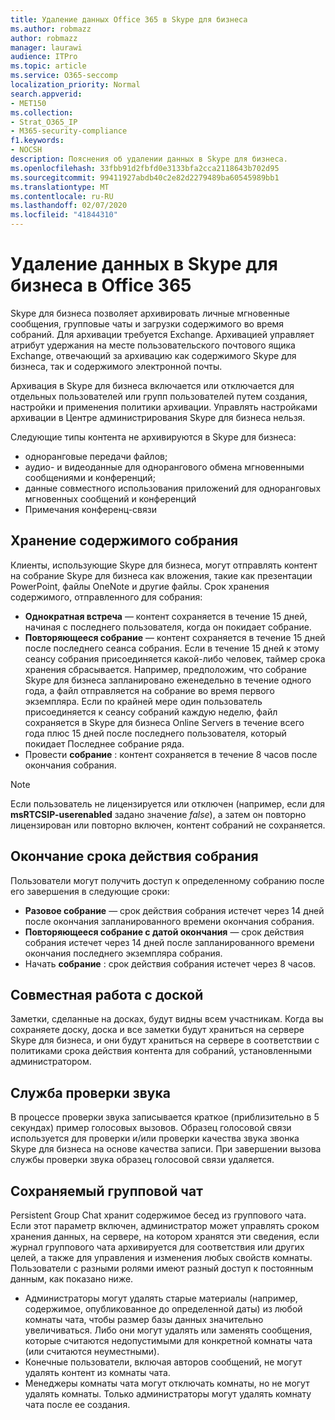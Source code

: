 ```yaml
---
title: Удаление данных Office 365 в Skype для бизнеса
ms.author: robmazz
author: robmazz
manager: laurawi
audience: ITPro
ms.topic: article
ms.service: O365-seccomp
localization_priority: Normal
search.appverid:
- MET150
ms.collection:
- Strat_O365_IP
- M365-security-compliance
f1.keywords:
- NOCSH
description: Пояснения об удалении данных в Skype для бизнеса.
ms.openlocfilehash: 33fbb91d2fbfd0e3133bfa2cca2118643b702d95
ms.sourcegitcommit: 99411927abdb40c2e82d2279489ba60545989bb1
ms.translationtype: MT
ms.contentlocale: ru-RU
ms.lasthandoff: 02/07/2020
ms.locfileid: "41844310"
---
```

# <a name="skype-for-business-data-deletion-in-office-365"></a>Удаление данных в Skype для бизнеса в Office 365

Skype для бизнеса позволяет архивировать личные мгновенные сообщения, групповые чаты и загрузки содержимого во время собраний. Для архивации требуется Exchange. Архивацией управляет атрибут удержания на месте пользовательского почтового ящика Exchange, отвечающий за архивацию как содержимого Skype для бизнеса, так и содержимого электронной почты.

Архивация в Skype для бизнеса включается или отключается для отдельных пользователей или групп пользователей путем создания, настройки и применения политики архивации. Управлять настройками архивации в Центре администрирования Skype для бизнеса нельзя.

Следующие типы контента не архивируются в Skype для бизнеса:

- одноранговые передачи файлов;
- аудио- и видеоданные для однорангового обмена мгновенными сообщениями и конференций;
- данные совместного использования приложений для одноранговых мгновенных сообщений и конференций
- Примечания конференц-связи 

## <a name="meeting-content-retention"></a>Хранение содержимого собрания

Клиенты, использующие Skype для бизнеса, могут отправлять контент на собрание Skype для бизнеса как вложения, такие как презентации PowerPoint, файлы OneNote и другие файлы. Срок хранения содержимого, отправленного для собрания:

- **Однократная встреча** — контент сохраняется в течение 15 дней, начиная с последнего пользователя, когда он покидает собрание.
- **Повторяющееся собрание** — контент сохраняется в течение 15 дней после последнего сеанса собрания. Если в течение 15 дней к этому сеансу собрания присоединяется какой-либо человек, таймер срока хранения сбрасывается. Например, предположим, что собрание Skype для бизнеса запланировано еженедельно в течение одного года, а файл отправляется на собрание во время первого экземпляра. Если по крайней мере один пользователь присоединяется к сеансу собраний каждую неделю, файл сохраняется в Skype для бизнеса Online Servers в течение всего года плюс 15 дней после последнего пользователя, который покидает Последнее собрание ряда.
- Провести **собрание** : контент сохраняется в течение 8 часов после окончания собрания.

> [!NOTE]
> Если пользователь не лицензируется или отключен (например, если для **msRTCSIP-userenabled** задано значение *false*), а затем он повторно лицензирован или повторно включен, контент собраний не сохраняется.

## <a name="meeting-expiration"></a>Окончание срока действия собрания

Пользователи могут получить доступ к определенному собранию после его завершения в следующие сроки:

- **Разовое собрание** — срок действия собрания истечет через 14 дней после окончания запланированного времени окончания собрания.
- **Повторяющееся собрание с датой окончания** — срок действия собрания истечет через 14 дней после запланированного времени окончания последнего экземпляра собрания.
- Начать **собрание** : срок действия собрания истечет через 8 часов.

## <a name="whiteboard-collaboration"></a>Совместная работа с доской

Заметки, сделанные на досках, будут видны всем участникам. Когда вы сохраняете доску, доска и все заметки будут храниться на сервере Skype для бизнеса, и они будут храниться на сервере в соответствии с политиками срока действия контента для собраний, установленными администратором.

## <a name="audio-test-service"></a>Служба проверки звука

В процессе проверки звука записывается краткое (приблизительно в 5 секундах) пример голосовых вызовов. Образец голосовой связи используется для проверки и/или проверки качества звука звонка Skype для бизнеса на основе качества записи. При завершении вызова службы проверки звука образец голосовой связи удаляется.

## <a name="persistent-group-chat"></a>Сохраняемый групповой чат

Persistent Group Chat хранит содержимое бесед из группового чата. Если этот параметр включен, администратор может управлять сроком хранения данных, на сервере, на котором хранятся эти сведения, если журнал группового чата архивируется для соответствия или других целей, а также для управления и изменения любых свойств комнаты. Пользователи с разными ролями имеют разный доступ к постоянным данным, как показано ниже.

- Администраторы могут удалять старые материалы (например, содержимое, опубликованное до определенной даты) из любой комнаты чата, чтобы размер базы данных значительно увеличиваться. Либо они могут удалять или заменять сообщения, которые считаются недопустимыми для конкретной комнаты чата (или считаются неуместными).
- Конечные пользователи, включая авторов сообщений, не могут удалять контент из комнаты чата.
- Менеджеры комнаты чата могут отключать комнаты, но не могут удалять комнаты. Только администраторы могут удалять комнату чата после ее создания.